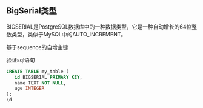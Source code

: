 ## BigSerial类型
BIGSERIAL是PostgreSQL数据库中的一种数据类型，它是一种自动增长的64位整数类型，类似于MySQL中的AUTO_INCREMENT。

基于sequence的自增主键

验证sql语句
```sql
CREATE TABLE my_table (
   id BIGSERIAL PRIMARY KEY,
   name TEXT NOT NULL,
   age INTEGER
);
\d
```